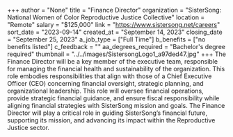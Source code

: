 +++
author = "None"
title = "Finance Director"
organization = "SisterSong:  National Women of Color Reproductive Justice Collective"
location = "Remote"
salary = "$125,000"
link = "https://www.sistersong.net/careers"
sort_date = "2023-09-14"
created_at = "September 14, 2023"
closing_date = "September 25, 2023"
a_job_type = ["Full Time"]
b_benefits = ["no benefits listed"]
c_feedback = ""
aa_degrees_required = "Bachelor's degree required"
thumbnail = "../../images/SistersongLogo1_a97ded47.jpg"
+++
The Finance Director will be a key member of the executive team, responsible for managing the financial health and sustainability of the organization. This role embodies responsibilities that align with those of a Chief Executive Officer (CEO) concerning financial oversight, strategic planning, and organizational leadership. This role will oversee financial operations, provide strategic financial guidance, and ensure fiscal responsibility while aligning financial strategies with SisterSong mission and goals. The Finance Director will play a critical role in guiding SisterSong’s financial future, supporting its mission, and advancing its impact within the Reproductive Justice sector.